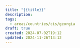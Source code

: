 ```yaml
---
title: "{{title}}"
description: 
tags:
  - areas/countries/cis/georgia
draft: true
created: 2024-07-02T19:12
updated: 2024-11-26T13:12
---
```

